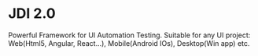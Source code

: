 # JDI 2.0
Powerful Framework for UI Automation Testing. Suitable for any UI project: Web(Html5, Angular, React...), Mobile(Android IOs), Desktop(Win app) etc.
